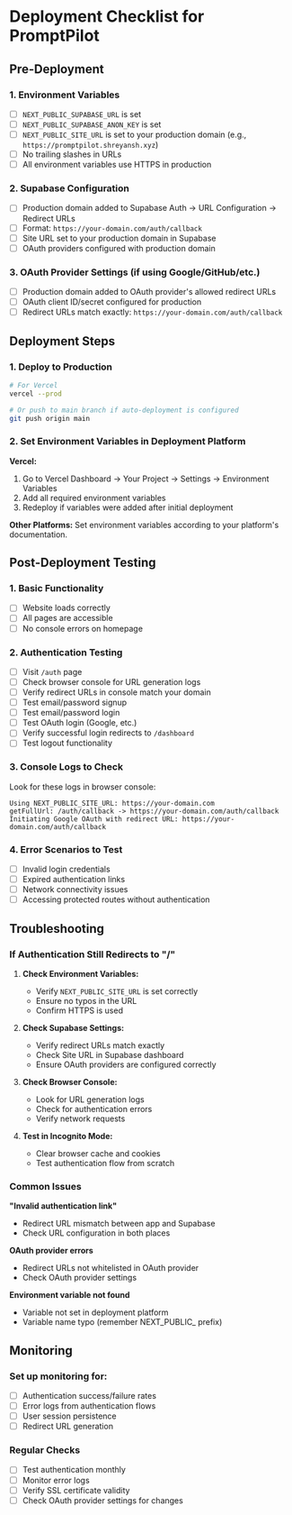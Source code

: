# Deployment Checklist for PromptPilot

## Pre-Deployment

### 1. Environment Variables
- [ ] `NEXT_PUBLIC_SUPABASE_URL` is set
- [ ] `NEXT_PUBLIC_SUPABASE_ANON_KEY` is set
- [ ] `NEXT_PUBLIC_SITE_URL` is set to your production domain (e.g., `https://promptpilot.shreyansh.xyz`)
- [ ] No trailing slashes in URLs
- [ ] All environment variables use HTTPS in production

### 2. Supabase Configuration
- [ ] Production domain added to Supabase Auth → URL Configuration → Redirect URLs
- [ ] Format: `https://your-domain.com/auth/callback`
- [ ] Site URL set to your production domain in Supabase
- [ ] OAuth providers configured with production domain

### 3. OAuth Provider Settings (if using Google/GitHub/etc.)
- [ ] Production domain added to OAuth provider's allowed redirect URLs
- [ ] OAuth client ID/secret configured for production
- [ ] Redirect URLs match exactly: `https://your-domain.com/auth/callback`

## Deployment Steps

### 1. Deploy to Production
```bash
# For Vercel
vercel --prod

# Or push to main branch if auto-deployment is configured
git push origin main
```

### 2. Set Environment Variables in Deployment Platform

**Vercel:**
1. Go to Vercel Dashboard → Your Project → Settings → Environment Variables
2. Add all required environment variables
3. Redeploy if variables were added after initial deployment

**Other Platforms:**
Set environment variables according to your platform's documentation.

## Post-Deployment Testing

### 1. Basic Functionality
- [ ] Website loads correctly
- [ ] All pages are accessible
- [ ] No console errors on homepage

### 2. Authentication Testing
- [ ] Visit `/auth` page
- [ ] Check browser console for URL generation logs
- [ ] Verify redirect URLs in console match your domain
- [ ] Test email/password signup
- [ ] Test email/password login
- [ ] Test OAuth login (Google, etc.)
- [ ] Verify successful login redirects to `/dashboard`
- [ ] Test logout functionality

### 3. Console Logs to Check
Look for these logs in browser console:
```
Using NEXT_PUBLIC_SITE_URL: https://your-domain.com
getFullUrl: /auth/callback -> https://your-domain.com/auth/callback
Initiating Google OAuth with redirect URL: https://your-domain.com/auth/callback
```

### 4. Error Scenarios to Test
- [ ] Invalid login credentials
- [ ] Expired authentication links
- [ ] Network connectivity issues
- [ ] Accessing protected routes without authentication

## Troubleshooting

### If Authentication Still Redirects to "/"

1. **Check Environment Variables:**
   - Verify `NEXT_PUBLIC_SITE_URL` is set correctly
   - Ensure no typos in the URL
   - Confirm HTTPS is used

2. **Check Supabase Settings:**
   - Verify redirect URLs match exactly
   - Check Site URL in Supabase dashboard
   - Ensure OAuth providers are configured correctly

3. **Check Browser Console:**
   - Look for URL generation logs
   - Check for authentication errors
   - Verify network requests

4. **Test in Incognito Mode:**
   - Clear browser cache and cookies
   - Test authentication flow from scratch

### Common Issues

**"Invalid authentication link"**
- Redirect URL mismatch between app and Supabase
- Check URL configuration in both places

**OAuth provider errors**
- Redirect URLs not whitelisted in OAuth provider
- Check OAuth provider settings

**Environment variable not found**
- Variable not set in deployment platform
- Variable name typo (remember NEXT_PUBLIC_ prefix)

## Monitoring

### Set up monitoring for:
- [ ] Authentication success/failure rates
- [ ] Error logs from authentication flows
- [ ] User session persistence
- [ ] Redirect URL generation

### Regular Checks
- [ ] Test authentication monthly
- [ ] Monitor error logs
- [ ] Verify SSL certificate validity
- [ ] Check OAuth provider settings for changes
